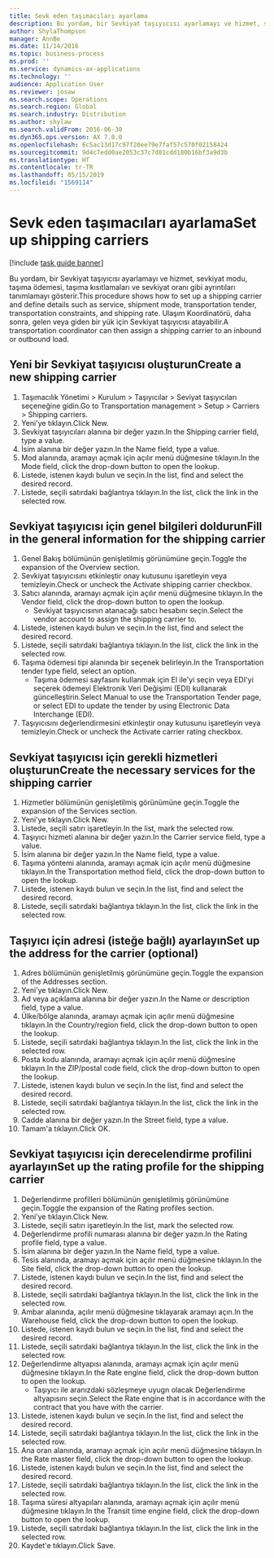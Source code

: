 ```yaml
---
title: Sevk eden taşımacıları ayarlama
description: Bu yordam, bir Sevkiyat taşıyıcısı ayarlamayı ve hizmet, sevkiyat modu, taşıma ödemesi, taşıma kısıtlamaları ve sevkiyat oranı gibi ayrıntıları tanımlamayı gösterir.
author: ShylaThompson
manager: AnnBe
ms.date: 11/14/2016
ms.topic: business-process
ms.prod: ''
ms.service: dynamics-ax-applications
ms.technology: ''
audience: Application User
ms.reviewer: josaw
ms.search.scope: Operations
ms.search.region: Global
ms.search.industry: Distribution
ms.author: shylaw
ms.search.validFrom: 2016-06-30
ms.dyn365.ops.version: AX 7.0.0
ms.openlocfilehash: 6c5ac13d17c97f20ee79e7faf57c570f02158424
ms.sourcegitcommit: 9d4c7edd0ae2053c37c7d81cdd180b16bf3a9d3b
ms.translationtype: HT
ms.contentlocale: tr-TR
ms.lasthandoff: 05/15/2019
ms.locfileid: "1569114"
---
```

# <a name="set-up-shipping-carriers"></a><span data-ttu-id="9f394-103">Sevk eden taşımacıları ayarlama</span><span class="sxs-lookup"><span data-stu-id="9f394-103">Set up shipping carriers</span></span>

[!include [task guide banner](../../includes/task-guide-banner.md)]

<span data-ttu-id="9f394-104">Bu yordam, bir Sevkiyat taşıyıcısı ayarlamayı ve hizmet, sevkiyat modu, taşıma ödemesi, taşıma kısıtlamaları ve sevkiyat oranı gibi ayrıntıları tanımlamayı gösterir.</span><span class="sxs-lookup"><span data-stu-id="9f394-104">This procedure shows how to set up a shipping carrier and define details such as service, shipment mode, transportation tender, transportation constraints, and shipping rate.</span></span> <span data-ttu-id="9f394-105">Ulaşım Koordinatörü, daha sonra, gelen veya giden bir yük için Sevkiyat taşıyıcısı atayabilir.</span><span class="sxs-lookup"><span data-stu-id="9f394-105">A transportation coordinator can then assign a shipping carrier to an inbound or outbound load.</span></span>


## <a name="create-a-new-shipping-carrier"></a><span data-ttu-id="9f394-106">Yeni bir Sevkiyat taşıyıcısı oluşturun</span><span class="sxs-lookup"><span data-stu-id="9f394-106">Create a new shipping carrier</span></span>
1. <span data-ttu-id="9f394-107">Taşımacılık Yönetimi > Kurulum > Taşıyıcılar > Seviyat taşıyıcıları seçeneğine gidin.</span><span class="sxs-lookup"><span data-stu-id="9f394-107">Go to Transportation management > Setup > Carriers > Shipping carriers.</span></span>
2. <span data-ttu-id="9f394-108">Yeni'ye tıklayın.</span><span class="sxs-lookup"><span data-stu-id="9f394-108">Click New.</span></span>
3. <span data-ttu-id="9f394-109">Sevkiyat taşıyıcıları alanına bir değer yazın.</span><span class="sxs-lookup"><span data-stu-id="9f394-109">In the Shipping carrier field, type a value.</span></span>
4. <span data-ttu-id="9f394-110">İsim alanına bir değer yazın.</span><span class="sxs-lookup"><span data-stu-id="9f394-110">In the Name field, type a value.</span></span>
5. <span data-ttu-id="9f394-111">Mod alanında, aramayı açmak için açılır menü düğmesine tıklayın.</span><span class="sxs-lookup"><span data-stu-id="9f394-111">In the Mode field, click the drop-down button to open the lookup.</span></span>
6. <span data-ttu-id="9f394-112">Listede, istenen kaydı bulun ve seçin.</span><span class="sxs-lookup"><span data-stu-id="9f394-112">In the list, find and select the desired record.</span></span>
7. <span data-ttu-id="9f394-113">Listede, seçili satırdaki bağlantıya tıklayın.</span><span class="sxs-lookup"><span data-stu-id="9f394-113">In the list, click the link in the selected row.</span></span>

## <a name="fill-in-the-general-information-for-the-shipping-carrier"></a><span data-ttu-id="9f394-114">Sevkiyat taşıyıcısı için genel bilgileri doldurun</span><span class="sxs-lookup"><span data-stu-id="9f394-114">Fill in the general information for the shipping carrier</span></span>
1. <span data-ttu-id="9f394-115">Genel Bakış bölümünün genişletilmiş görünümüne geçin.</span><span class="sxs-lookup"><span data-stu-id="9f394-115">Toggle the expansion of the Overview section.</span></span>
2. <span data-ttu-id="9f394-116">Sevkiyat taşıyıcısını etkinleştir onay kutusunu işaretleyin veya temizleyin.</span><span class="sxs-lookup"><span data-stu-id="9f394-116">Check or uncheck the Activate shipping carrier checkbox.</span></span>
3. <span data-ttu-id="9f394-117">Satıcı alanında, aramayı açmak için açılır menü düğmesine tıklayın.</span><span class="sxs-lookup"><span data-stu-id="9f394-117">In the Vendor field, click the drop-down button to open the lookup.</span></span>
    * <span data-ttu-id="9f394-118">Sevkiyat taşıyıcısının atanacağı satıcı hesabını seçin.</span><span class="sxs-lookup"><span data-stu-id="9f394-118">Select the vendor account to assign the shipping carrier to.</span></span>  
4. <span data-ttu-id="9f394-119">Listede, istenen kaydı bulun ve seçin.</span><span class="sxs-lookup"><span data-stu-id="9f394-119">In the list, find and select the desired record.</span></span>
5. <span data-ttu-id="9f394-120">Listede, seçili satırdaki bağlantıya tıklayın.</span><span class="sxs-lookup"><span data-stu-id="9f394-120">In the list, click the link in the selected row.</span></span>
6. <span data-ttu-id="9f394-121">Taşıma ödemesi tipi alanında bir seçenek belirleyin.</span><span class="sxs-lookup"><span data-stu-id="9f394-121">In the Transportation tender type field, select an option.</span></span>
    * <span data-ttu-id="9f394-122">Taşıma ödemesi sayfasını kullanmak için El ile'yi seçin veya EDI'yi seçerek ödemeyi Elektronik Veri Değişimi (EDI) kullanarak güncelleştirin.</span><span class="sxs-lookup"><span data-stu-id="9f394-122">Select Manual to use the Transportation Tender page, or select EDI to update the tender by using Electronic Data Interchange (EDI).</span></span>  
7. <span data-ttu-id="9f394-123">Taşıyıcısını değerlendirmesini etkinleştir onay kutusunu işaretleyin veya temizleyin.</span><span class="sxs-lookup"><span data-stu-id="9f394-123">Check or uncheck the Activate carrier rating checkbox.</span></span>

## <a name="create-the-necessary-services-for-the-shipping-carrier"></a><span data-ttu-id="9f394-124">Sevkiyat taşıyıcısı için gerekli hizmetleri oluşturun</span><span class="sxs-lookup"><span data-stu-id="9f394-124">Create the necessary services for the shipping carrier</span></span>
1. <span data-ttu-id="9f394-125">Hizmetler bölümünün genişletilmiş görünümüne geçin.</span><span class="sxs-lookup"><span data-stu-id="9f394-125">Toggle the expansion of the Services section.</span></span>
2. <span data-ttu-id="9f394-126">Yeni'ye tıklayın.</span><span class="sxs-lookup"><span data-stu-id="9f394-126">Click New.</span></span>
3. <span data-ttu-id="9f394-127">Listede, seçili satırı işaretleyin.</span><span class="sxs-lookup"><span data-stu-id="9f394-127">In the list, mark the selected row.</span></span>
4. <span data-ttu-id="9f394-128">Taşıyıcı hizmeti alanına bir değer yazın.</span><span class="sxs-lookup"><span data-stu-id="9f394-128">In the Carrier service field, type a value.</span></span>
5. <span data-ttu-id="9f394-129">İsim alanına bir değer yazın.</span><span class="sxs-lookup"><span data-stu-id="9f394-129">In the Name field, type a value.</span></span>
6. <span data-ttu-id="9f394-130">Taşıma yöntemi alanında, aramayı açmak için açılır menü düğmesine tıklayın.</span><span class="sxs-lookup"><span data-stu-id="9f394-130">In the Transportation method field, click the drop-down button to open the lookup.</span></span>
7. <span data-ttu-id="9f394-131">Listede, istenen kaydı bulun ve seçin.</span><span class="sxs-lookup"><span data-stu-id="9f394-131">In the list, find and select the desired record.</span></span>
8. <span data-ttu-id="9f394-132">Listede, seçili satırdaki bağlantıya tıklayın.</span><span class="sxs-lookup"><span data-stu-id="9f394-132">In the list, click the link in the selected row.</span></span>

## <a name="set-up-the-address-for-the-carrier-optional"></a><span data-ttu-id="9f394-133">Taşıyıcı için adresi (isteğe bağlı) ayarlayın</span><span class="sxs-lookup"><span data-stu-id="9f394-133">Set up the address for the carrier (optional)</span></span>
1. <span data-ttu-id="9f394-134">Adres bölümünün genişletilmiş görünümüne geçin.</span><span class="sxs-lookup"><span data-stu-id="9f394-134">Toggle the expansion of the Addresses section.</span></span>
2. <span data-ttu-id="9f394-135">Yeni'ye tıklayın.</span><span class="sxs-lookup"><span data-stu-id="9f394-135">Click New.</span></span>
3. <span data-ttu-id="9f394-136">Ad veya açıklama alanına bir değer yazın.</span><span class="sxs-lookup"><span data-stu-id="9f394-136">In the Name or description field, type a value.</span></span>
4. <span data-ttu-id="9f394-137">Ülke/bölge alanında, aramayı açmak için açılır menü düğmesine tıklayın.</span><span class="sxs-lookup"><span data-stu-id="9f394-137">In the Country/region field, click the drop-down button to open the lookup.</span></span>
5. <span data-ttu-id="9f394-138">Listede, seçili satırdaki bağlantıya tıklayın.</span><span class="sxs-lookup"><span data-stu-id="9f394-138">In the list, click the link in the selected row.</span></span>
6. <span data-ttu-id="9f394-139">Posta kodu alanında, aramayı açmak için açılır menü düğmesine tıklayın.</span><span class="sxs-lookup"><span data-stu-id="9f394-139">In the ZIP/postal code field, click the drop-down button to open the lookup.</span></span>
7. <span data-ttu-id="9f394-140">Listede, istenen kaydı bulun ve seçin.</span><span class="sxs-lookup"><span data-stu-id="9f394-140">In the list, find and select the desired record.</span></span>
8. <span data-ttu-id="9f394-141">Listede, seçili satırdaki bağlantıya tıklayın.</span><span class="sxs-lookup"><span data-stu-id="9f394-141">In the list, click the link in the selected row.</span></span>
9. <span data-ttu-id="9f394-142">Cadde alanına bir değer yazın.</span><span class="sxs-lookup"><span data-stu-id="9f394-142">In the Street field, type a value.</span></span>
10. <span data-ttu-id="9f394-143">Tamam'a tıklayın.</span><span class="sxs-lookup"><span data-stu-id="9f394-143">Click OK.</span></span>

## <a name="set-up-the-rating-profile-for-the-shipping-carrier"></a><span data-ttu-id="9f394-144">Sevkiyat taşıyıcısı için derecelendirme profilini ayarlayın</span><span class="sxs-lookup"><span data-stu-id="9f394-144">Set up the rating profile for the shipping carrier</span></span>
1. <span data-ttu-id="9f394-145">Değerlendirme profilleri bölümünün genişletilmiş görünümüne geçin.</span><span class="sxs-lookup"><span data-stu-id="9f394-145">Toggle the expansion of the Rating profiles section.</span></span>
2. <span data-ttu-id="9f394-146">Yeni'ye tıklayın.</span><span class="sxs-lookup"><span data-stu-id="9f394-146">Click New.</span></span>
3. <span data-ttu-id="9f394-147">Listede, seçili satırı işaretleyin.</span><span class="sxs-lookup"><span data-stu-id="9f394-147">In the list, mark the selected row.</span></span>
4. <span data-ttu-id="9f394-148">Değerlendirme profili numarası alanına bir değer yazın.</span><span class="sxs-lookup"><span data-stu-id="9f394-148">In the Rating profile field, type a value.</span></span>
5. <span data-ttu-id="9f394-149">İsim alanına bir değer yazın.</span><span class="sxs-lookup"><span data-stu-id="9f394-149">In the Name field, type a value.</span></span>
6. <span data-ttu-id="9f394-150">Tesis alanında, aramayı açmak için açılır menü düğmesine tıklayın.</span><span class="sxs-lookup"><span data-stu-id="9f394-150">In the Site field, click the drop-down button to open the lookup.</span></span>
7. <span data-ttu-id="9f394-151">Listede, istenen kaydı bulun ve seçin.</span><span class="sxs-lookup"><span data-stu-id="9f394-151">In the list, find and select the desired record.</span></span>
8. <span data-ttu-id="9f394-152">Listede, seçili satırdaki bağlantıya tıklayın.</span><span class="sxs-lookup"><span data-stu-id="9f394-152">In the list, click the link in the selected row.</span></span>
9. <span data-ttu-id="9f394-153">Ambar alanında, açılır menü düğmesine tıklayarak aramayı açın.</span><span class="sxs-lookup"><span data-stu-id="9f394-153">In the Warehouse field, click the drop-down button to open the lookup.</span></span>
10. <span data-ttu-id="9f394-154">Listede, istenen kaydı bulun ve seçin.</span><span class="sxs-lookup"><span data-stu-id="9f394-154">In the list, find and select the desired record.</span></span>
11. <span data-ttu-id="9f394-155">Listede, seçili satırdaki bağlantıya tıklayın.</span><span class="sxs-lookup"><span data-stu-id="9f394-155">In the list, click the link in the selected row.</span></span>
12. <span data-ttu-id="9f394-156">Değerlendirme altyapısı alanında, aramayı açmak için açılır menü düğmesine tıklayın.</span><span class="sxs-lookup"><span data-stu-id="9f394-156">In the Rate engine field, click the drop-down button to open the lookup.</span></span>
    * <span data-ttu-id="9f394-157">Taşıyıcı ile aranızdaki sözleşmeye uyugn olacak Değerlendirme altyapısını seçin.</span><span class="sxs-lookup"><span data-stu-id="9f394-157">Select the Rate engine that is in accordance with the contract that you have with the carrier.</span></span>  
13. <span data-ttu-id="9f394-158">Listede, istenen kaydı bulun ve seçin.</span><span class="sxs-lookup"><span data-stu-id="9f394-158">In the list, find and select the desired record.</span></span>
14. <span data-ttu-id="9f394-159">Listede, seçili satırdaki bağlantıya tıklayın.</span><span class="sxs-lookup"><span data-stu-id="9f394-159">In the list, click the link in the selected row.</span></span>
15. <span data-ttu-id="9f394-160">Ana oran alanında, aramayı açmak için açılır menü düğmesine tıklayın.</span><span class="sxs-lookup"><span data-stu-id="9f394-160">In the Rate master field, click the drop-down button to open the lookup.</span></span>
16. <span data-ttu-id="9f394-161">Listede, istenen kaydı bulun ve seçin.</span><span class="sxs-lookup"><span data-stu-id="9f394-161">In the list, find and select the desired record.</span></span>
17. <span data-ttu-id="9f394-162">Listede, seçili satırdaki bağlantıya tıklayın.</span><span class="sxs-lookup"><span data-stu-id="9f394-162">In the list, click the link in the selected row.</span></span>
18. <span data-ttu-id="9f394-163">Taşıma süresi altyapıları alanında, aramayı açmak için açılır menü düğmesine tıklayın.</span><span class="sxs-lookup"><span data-stu-id="9f394-163">In the Transit time engine field, click the drop-down button to open the lookup.</span></span>
19. <span data-ttu-id="9f394-164">Listede, seçili satırdaki bağlantıya tıklayın.</span><span class="sxs-lookup"><span data-stu-id="9f394-164">In the list, click the link in the selected row.</span></span>
20. <span data-ttu-id="9f394-165">Kaydet'e tıklayın.</span><span class="sxs-lookup"><span data-stu-id="9f394-165">Click Save.</span></span>

